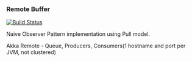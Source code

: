 ### Remote Buffer

[![Build Status](https://travis-ci.org/notvitor/remote-buffer.svg)](https://travis-ci.org/notvitor/remote-buffer)

Naive Observer Pattern implementation using Pull model.

Akka Remote - Queue, Producers, Consumers(1 hostname and port per JVM, not clustered)
